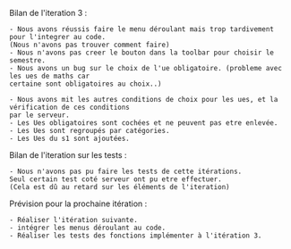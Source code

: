 Bilan de l'iteration 3 : 

	- Nous avons réussis faire le menu déroulant mais trop tardivement pour l'integrer au code.
	(Nous n'avons pas trouver comment faire)
	- Nous n'avons pas creer le bouton dans la toolbar pour choisir le semestre.
	- Nous avons un bug sur le choix de l'ue obligatoire. (probleme avec les ues de maths car
	certaine sont obligatoires au choix..)
	
	- Nous avons mit les autres conditions de choix pour les ues, et la vérification de ces conditions 
	par le serveur.
	- Les Ues obligatoires sont cochées et ne peuvent pas etre enlevée.
	- Les Ues sont regroupés par catégories. 
	- Les Ues du s1 sont ajoutées.

Bilan de l'iteration sur les tests :

	- Nous n'avons pas pu faire les tests de cette itérations. 
	Seul certain test coté serveur ont pu etre effectuer. 
	(Cela est dû au retard sur les éléments de l'iteration)

Prévision pour la prochaine itération : 

	- Réaliser l'itération suivante.
	- intégrer les menus déroulant au code.
	- Réaliser les tests des fonctions implémenter à l'itération 3.
